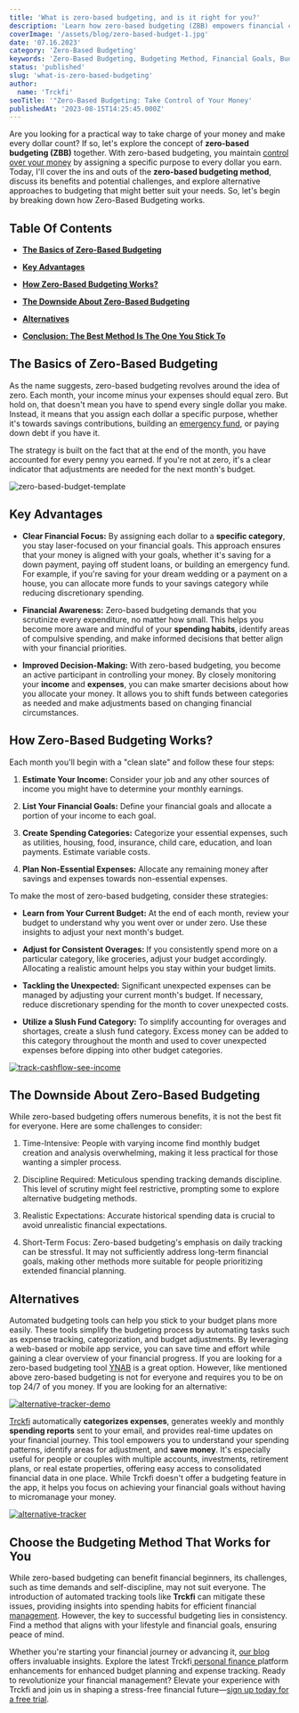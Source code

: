 ```yaml
---
title: 'What is zero-based budgeting, and is it right for you?'
description: 'Learn how zero-based budgeting (ZBB) empowers financial control, making every dollar count. Enhance awareness, improve decisions, and adapt to change.'
coverImage: '/assets/blog/zero-based-budget-1.jpg'
date: '07.16.2023'
category: 'Zero-Based Budgeting'
keywords: 'Zero-Based Budgeting, Budgeting Method, Financial Goals, Budgeting Strategies, Financial Awareness, Financial Focus, Decision-Making, Financial Progress, Expense Tracking, Categorization, Financial Planning, Automated Budgeting Tools, Budget Adjustments, Slush Fund, Alternatives to Zero-Based Budgeting, Self-Control, Realistic Expectations, Long-Term Financial Goals, Time-Consuming Budgeting, Streamlined Budgeting Process, Flexible Budgeting Approach, Personal Finances, Financial Freedom, Emergency Fund, Debt Payoff, Savings Contributions.'
status: 'published'
slug: 'what-is-zero-based-budgeting'
author:
  name: 'Trckfi'
seoTitle: '"Zero-Based Budgeting: Take Control of Your Money'
publishedAt: '2023-08-15T14:25:45.000Z'
---
```


Are you looking for a practical way to take charge of your money and make every dollar count? If so, let's explore the concept of **zero-based budgeting (ZBB)** together. With zero-based budgeting, you maintain [control over your money](/blog/optimize-financial-tracking-for-success) by assigning a specific purpose to every dollar you earn. Today, I'll cover the ins and outs of the **zero-based budgeting method**, discuss its benefits and potential challenges, and explore alternative approaches to budgeting that might better suit your needs. So, let's begin by breaking down how Zero-Based Budgeting works.

## Table Of Contents

- [**The Basics of Zero-Based Budgeting**](#basics-budgeting)

- [**Key Advantages**](#key-advantages)

- [**How Zero-Based Budgeting Works?**](#how-it-works)

- [**The Downside About Zero-Based Budgeting**](#the-truth)

- [**Alternatives**](#alternatives)

- [**Conclusion: The Best Method Is The One You Stick To**](#conclusion)

## The Basics of Zero-Based Budgeting

As the name suggests, zero-based budgeting revolves around the idea of zero. Each month, your income minus your expenses should equal zero. But hold on, that doesn't mean you have to spend every single dollar you make. Instead, it means that you assign each dollar a specific purpose, whether it's towards savings contributions, building an [emergency fund](/blog/building-an-emergency-fund), or paying down debt if you have it.

The strategy is built on the fact that at the end of the month, you have accounted for every penny you earned. If you're not at zero, it's a clear indicator that adjustments are needed for the next month's budget.

![zero-based-budget-template](/assets/blog/zero-based-budget.png)

## Key Advantages

- **Clear Financial Focus:** By assigning each dollar to a **specific category**, you stay laser-focused on your financial goals. This approach ensures that your money is aligned with your goals, whether it's saving for a down payment, paying off student loans, or building an emergency fund. For example, if you're saving for your dream wedding or a payment on a house, you can allocate more funds to your savings category while reducing discretionary spending.

- **Financial Awareness:** Zero-based budgeting demands that you scrutinize every expenditure, no matter how small. This helps you become more aware and mindful of your **spending habits**, identify areas of compulsive spending, and make informed decisions that better align with your financial priorities.

- **Improved Decision-Making:** With zero-based budgeting, you become an active participant in controlling your money. By closely monitoring your **income** and **expenses**, you can make smarter decisions about how you allocate your money. It allows you to shift funds between categories as needed and make adjustments based on changing financial circumstances.

## How Zero-Based Budgeting Works?

Each month you'll begin with a "clean slate" and follow these four steps:

1. **Estimate Your Income:** Consider your job and any other sources of income you might have to determine your monthly earnings.

2. **List Your Financial Goals:** Define your financial goals and allocate a portion of your income to each goal.

3. **Create Spending Categories:** Categorize your essential expenses, such as utilities, housing, food, insurance, child care, education, and loan payments. Estimate variable costs.

4. **Plan Non-Essential Expenses:** Allocate any remaining money after savings and expenses towards non-essential expenses.

To make the most of zero-based budgeting, consider these strategies:

- **Learn from Your Current Budget:** At the end of each month, review your budget to understand why you went over or under zero. Use these insights to adjust your next month's budget.

- **Adjust for Consistent Overages:** If you consistently spend more on a particular category, like groceries, adjust your budget accordingly. Allocating a realistic amount helps you stay within your budget limits.

- **Tackling the Unexpected:** Significant unexpected expenses can be managed by adjusting your current month's budget. If necessary, reduce discretionary spending for the month to cover unexpected costs.

- **Utilize a Slush Fund Category:** To simplify accounting for overages and shortages, create a slush fund category. Excess money can be added to this category throughout the month and used to cover unexpected expenses before dipping into other budget categories.

[![track-cashflow-see-income](/images/home--9--c0OD.png)](/pricing)

## The Downside About Zero-Based Budgeting

While zero-based budgeting offers numerous benefits, it is not the best fit for everyone. Here are some challenges to consider:

1. Time-Intensive: People with varying income find monthly budget creation and analysis overwhelming, making it less practical for those wanting a simpler process.

2. Discipline Required: Meticulous spending tracking demands discipline. This level of scrutiny might feel restrictive, prompting some to explore alternative budgeting methods.

3. Realistic Expectations: Accurate historical spending data is crucial to avoid unrealistic financial expectations.

4. Short-Term Focus: Zero-based budgeting's emphasis on daily tracking can be stressful. It may not sufficiently address long-term financial goals, making other methods more suitable for people prioritizing extended financial planning.

## Alternatives

Automated budgeting tools can help you stick to your budget plans more easily. These tools simplify the budgeting process by automating tasks such as expense tracking, categorization, and budget adjustments. By leveraging a web-based or mobile app service, you can save time and effort while gaining a clear overview of your financial progress. If you are looking for a zero-based budgeting tool [YNAB](https://www.ynab.com/) is a great option. However, like mentioned above zero-based budgeting is not for everyone and requires you to be on top 24/7 of you money. If you are looking for an alternative:

[![alternative-tracker-demo](/images/home--8--M3NT.png)](/pricing)

[Trckfi](/) automatically **categorizes expenses**, generates weekly and monthly **spending reports** sent to your email, and provides real-time updates on your financial journey. This tool empowers you to understand your spending patterns, identify areas for adjustment, and **save money**. It's especially useful for people or couples with multiple accounts, investments, retirement plans, or real estate properties, offering easy access to consolidated financial data in one place. While Trckfi doesn't offer a budgeting feature in the app, it helps you focus on achieving your financial goals without having to micromanage your money.

[![alternative-tracker](/images/home--1--ExOT.png)](/pricing)

## Choose the Budgeting Method That Works for You

While zero-based budgeting can benefit financial beginners, its challenges, such as time demands and self-discipline, may not suit everyone. The introduction of automated tracking tools like **Trckfi** can mitigate these issues, providing insights into spending habits for efficient financial [management](/pricing). However, the key to successful budgeting lies in consistency. Find a method that aligns with your lifestyle and financial goals, ensuring peace of mind.

Whether you're starting your financial journey or advancing it, [our blog ](/blog/)offers invaluable insights. Explore the latest Trckfi[ personal finance ](/pricing)platform enhancements for enhanced budget planning and expense tracking. Ready to revolutionize your financial management? Elevate your experience with Trckfi and join us in shaping a stress-free financial future—[sign up today for a free trial](/pricing).

